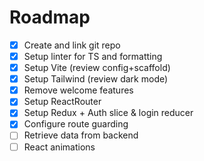 # Roadmap

- [x] Create and link git repo
- [x] Setup linter for TS and formatting
- [x] Setup Vite (review config+scaffold)
- [x] Setup Tailwind (review dark mode)
- [x] Remove welcome features
- [x] Setup ReactRouter
- [x] Setup Redux + Auth slice & login reducer
- [x] Configure route guarding
- [ ] Retrieve data from backend
- [ ] React animations
